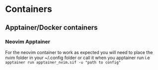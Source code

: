 # Containers
## Apptainer/Docker containers
### Neovim Apptainer
For the neovim container to work as expected you will need to place the nvim folder in your ~/.config folder or call it when you apptainer run i.e `apptainer run apptainer_nvim.sif -u "path to config"`
